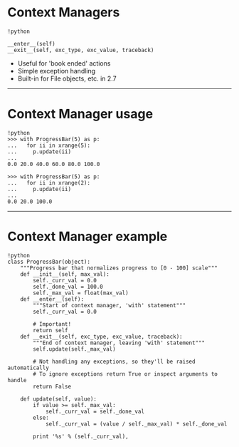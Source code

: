 # Context Managers

    !python

    __enter__(self)
    __exit__(self, exc_type, exc_value, traceback)

- Useful for 'book ended' actions
- Simple exception handling
- Built-in for File objects, etc. in 2.7

--------------------------------------------------

# Context Manager usage

    !python
    >>> with ProgressBar(5) as p:
    ...   for ii in xrange(5):
    ...     p.update(ii)
    ...
    0.0 20.0 40.0 60.0 80.0 100.0

    >>> with ProgressBar(5) as p:
    ...   for ii in xrange(2):
    ...     p.update(ii)
    ...
    0.0 20.0 100.0

--------------------------------------------------

# Context Manager example

    !python
    class ProgressBar(object):
        """Progress bar that normalizes progress to [0 - 100] scale"""
        def __init__(self, max_val):
            self._curr_val = 0.0
            self._done_val = 100.0
            self._max_val = float(max_val)
        def __enter__(self):
            """Start of context manager, 'with' statement"""
            self._curr_val = 0.0

            # Important!
            return self
        def __exit__(self, exc_type, exc_value, traceback):
            """End of context manager, leaving 'with' statement"""
            self.update(self._max_val)

            # Not handling any exceptions, so they'll be raised automatically
            # To ignore exceptions return True or inspect arguments to handle
            return False

        def update(self, value):
            if value >= self._max_val:
                self._curr_val = self._done_val
            else:
                self._curr_val = (value / self._max_val) * self._done_val

            print '%s' % (self._curr_val),
